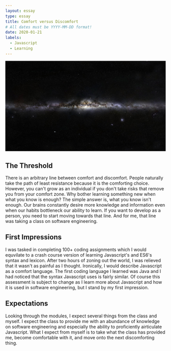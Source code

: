 ```yaml
---
layout: essay
type: essay
title: Comfort versus Discomfort 
# All dates must be YYYY-MM-DD format!
date: 2020-01-21
labels:
  - Javascript
  - Learning
---
```


<img class="ui massive left circular floated image" src="../images/space.jpg">

## The Threshold
There is an arbitrary line between comfort and discomfort. People naturally take the path of least resistance because it is the comforting choice. However, you can't grow as an individual if you don't take risks that remove you from your comfort zone. Why bother learning something new when what you know is enough? The simple answer is, what you know isn't enough. Our brains constantly desire more knowledge and information even when our habits bottleneck our ability to learn. If you want to develop as a person, you need to start moving towards that line. And for me, that line was taking a class on software engineering.

## First Impressions
I was tasked in completing 100+ coding assignments which I would equvilate to a crash course version of learning Javascript's and ES6's syntax and lexicon. After two hours of zoning out the world, I was relieved that it wasn't as painful as I thought. Ironically, I would describe Javascript as a comfort language. The first coding language I learned was Java and I had noticed that the syntax Javascript uses is fairly similar. Of course this assessment is subject to change as I learn more about Javascript and how it is used in software engineering, but I stand by my first impression. 

## Expectations
Looking through the modules, I expect several things from the class and myself. I expect the class to provide me with an abundance of knowledge on software engineering and especially the ability to proficiently airticulate Javascript. What I expect from myself is to take what the class has provided me, become comfortable with it, and move onto the next discomforting thing. 


